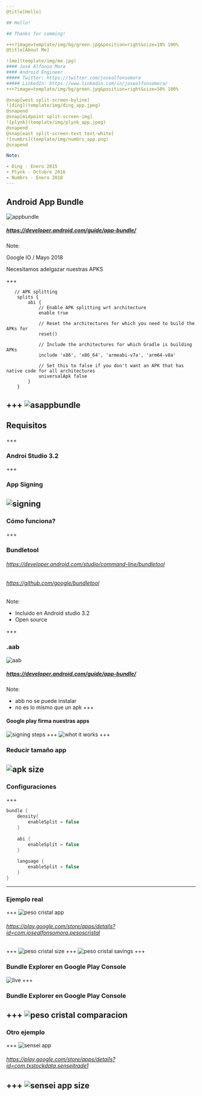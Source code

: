 ```yaml
---
@title[Hello]

## Hello!

## Thanks for comming!

+++?image=template/img/bg/green.jpg&position=right&size=10% 100%
@title[About Me]

![me](template/img/me.jpg)
#### José Alfonso Mora
#### Android Engineer
##### Twitter: https://twitter.com/josealfonsomora
##### LinkedIn: https://www.linkedin.com/in/josealfonsomora/
+++?image=template/img/bg/green.jpg&position=right&size=50% 100%

@snap[west split-screen-byline]
![ding](template/img/ding_app.jpeg)
@snapend
@snap[midpoint split-screen-img]
![plynk](template/img/plynk_app.jpeg)
@snapend
@snap[east split-screen-text text-white]
![numbrs](template/img/numbrs_app.png)
@snapend

Note:

- Ding - Enero 2015
- Plynk - Octubre 2016
- Numbrs - Enero 2018
---
```

## Android App Bundle
![appbundle](template/img/app_bundle.jpg)
##### https://developer.android.com/guide/app-bundle/

Note:

Google IO / Mayo 2018

Necesitamos adelgazar nuestras APKS

+++
```
   // APK splitting
    splits {
        abi {
            // Enable APK splitting wrt architecture
            enable true
            
            // Reset the architectures for which you need to build the APKs for
            reset()
            
            // Include the architectures for which Gradle is building APKs
            include 'x86', 'x86_64', 'armeabi-v7a', 'arm64-v8a'
            
            // Set this to false if you don't want an APK that has native code for all architectures
            universalApk false
        }
    }
```
+++
![asappbundle](template/img/android_studio_app_bundle.png)
---
## Requisitos
+++
### Androi Studio 3.2
+++
### App Signing
![signing](template/img/app_signing.png)
---
### Cómo funciona?
+++
### Bundletool
###### https://developer.android.com/studio/command-line/bundletool
###### https://github.com/google/bundletool

Note:

- Incluido en Android studio 3.2
- Open source

+++
### .aab
![aab](template/img/aab.png)
##### https://developer.android.com/guide/app-bundle/

Note:

- abb no se puede instalar
- no es lo mismo que un apk
+++
#### Google play firma nuestras apps
![signing steps](template/img/app_signing_steps.png)
+++
![whot it works](template/img/app_bundle_how_it_works.png)
+++
### Reducir tamaño app
![apk size](template/img/saved_size.png)
---
### Configuraciones
+++
```groovy
bundle {
    density{
        enableSplit = false
    }
    
    abi {
        enableSplit = false
    }
    
    language {
        enableSplit = false
    }
}
```
---
### Ejemplo real
+++
![peso cristal app](template/img/peso_cristal.png)
###### https://play.google.com/store/apps/details?id=com.josealfonsomora.pesoscristal
+++
![peso cristal size](template/img/peso_cristal_size.png)
+++
![peso cristal savings](template/img/peso_cristal_savings.png)
+++
### Bundle Explorer en Google Play Console
![live](https://media.giphy.com/media/A34x7CEKUkCyc/giphy.gif)
+++
### Bundle Explorer en Google Play Console
+++
![peso cristal comparacion](template/img/peso_cristal_comparacion.png)
---
### Otro ejemplo
+++
![sensei app](template/img/sensei_trade.png)
###### https://play.google.com/store/apps/details?id=com.txstockdata.senseitrade1
+++
![sensei app size](template/img/sensei_trade_size.png)
---

